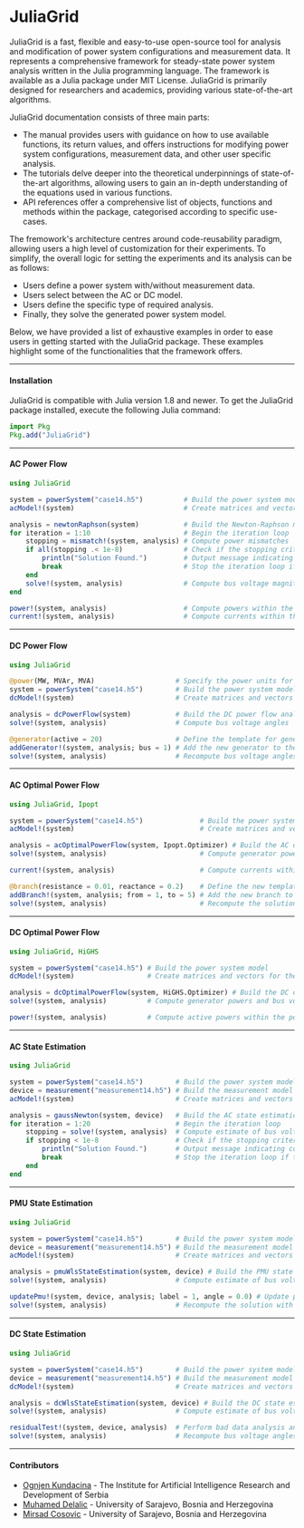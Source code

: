 JuliaGrid
=============

JuliaGrid is a fast, flexible and easy-to-use open-source tool for analysis and modification of power system configurations and measurement data. It represents a comprehensive framework for steady-state power system analysis written in the Julia programming language. The framework is available as a Julia package under MIT License. JuliaGrid is primarily designed for  researchers and academics, providing various state-of-the-art algorithms.

JuliaGrid documentation consists of three main parts:
* The manual provides users with guidance on how to use available functions, its return values, and offers instructions for modifying power system configurations, measurement data, and other user specific analysis.
* The tutorials delve deeper into the theoretical underpinnings of state-of-the-art algorithms, allowing users to gain an in-depth understanding of the equations used in various functions.
* API references offer a comprehensive list of objects, functions and methods within the package, categorised according to specific use-cases.

The fremowork's architecture centres around code-reusability paradigm, allowing users a high level of customization for their experiments. To simplify, the overall logic for setting the experiments and its analysis can be as follows:
* Users define a power system with/without measurement data.
* Users select between the AC or DC model.
* Users define the specific type of required analysis.
* Finally, they solve the generated power system model.

Below, we have provided a list of exhaustive examples in order to ease users in getting started with the JuliaGrid package. These examples highlight some of the functionalities that the framework offers.

---

#### Installation
JuliaGrid is compatible with Julia version 1.8 and newer. To get the JuliaGrid package installed, execute the following Julia command:
```julia
import Pkg
Pkg.add("JuliaGrid")
```

---

#### AC Power Flow
```julia
using JuliaGrid

system = powerSystem("case14.h5")          # Build the power system model
acModel!(system)                           # Create matrices and vectors for the AC model

analysis = newtonRaphson(system)           # Build the Newton-Raphson method
for iteration = 1:10                       # Begin the iteration loop
    stopping = mismatch!(system, analysis) # Compute power mismatches
    if all(stopping .< 1e-8)               # Check if the stopping criterion is met
        println("Solution Found.")         # Output message indicating convergence
        break                              # Stop the iteration loop if the criterion is met
    end
    solve!(system, analysis)               # Compute bus voltage magnitudes and angles
end

power!(system, analysis)                   # Compute powers within the power system
current!(system, analysis)                 # Compute currents within the power system
```

---

#### DC Power Flow
```julia
using JuliaGrid

@power(MW, MVAr, MVA)                    # Specify the power units for input data
system = powerSystem("case14.h5")        # Build the power system model
dcModel!(system)                         # Create matrices and vectors for the DC model

analysis = dcPowerFlow(system)           # Build the DC power flow analysis
solve!(system, analysis)                 # Compute bus voltage angles

@generator(active = 20)                  # Define the template for generators
addGenerator!(system, analysis; bus = 1) # Add the new generator to the power system
solve!(system, analysis)                 # Recompute bus voltage angles with the updated model
```

---

#### AC Optimal Power Flow
```julia
using JuliaGrid, Ipopt

system = powerSystem("case14.h5")              # Build the power system model
acModel!(system)                               # Create matrices and vectors for the AC model

analysis = acOptimalPowerFlow(system, Ipopt.Optimizer) # Build the AC optimal power flow model
solve!(system, analysis)                       # Compute generator powers and bus voltages

current!(system, analysis)                     # Compute currents within the power system

@branch(resistance = 0.01, reactance = 0.2)    # Define the new template for branches
addBranch!(system, analysis; from = 1, to = 5) # Add the new branch to the power system
solve!(system, analysis)                       # Recompute the solution with the updated model
```

---

#### DC Optimal Power Flow
```julia
using JuliaGrid, HiGHS

system = powerSystem("case14.h5") # Build the power system model
dcModel!(system)                  # Create matrices and vectors for the DC model

analysis = dcOptimalPowerFlow(system, HiGHS.Optimizer) # Build the DC optimal power flow model
solve!(system, analysis)          # Compute generator powers and bus voltages

power!(system, analysis)          # Compute active powers within the power system
```

---

#### AC State Estimation
```julia
using JuliaGrid

system = powerSystem("case14.h5")        # Build the power system model
device = measurement("measurement14.h5") # Build the measurement model
acModel!(system)                         # Create matrices and vectors for the AC model

analysis = gaussNewton(system, device)   # Build the AC state estimation model
for iteration = 1:20                     # Begin the iteration loop
    stopping = solve!(system, analysis)  # Compute estimate of bus voltages
    if stopping < 1e-8                   # Check if the stopping criterion is met
        println("Solution Found.")       # Output message indicating convergence
        break                            # Stop the iteration loop if the criterion is met
    end
end
```

---

#### PMU State Estimation
```julia
using JuliaGrid

system = powerSystem("case14.h5")        # Build the power system model
device = measurement("measurement14.h5") # Build the measurement model
acModel!(system)                         # Create matrices and vectors for the AC model

analysis = pmuWlsStateEstimation(system, device) # Build the PMU state estimation model
solve!(system, analysis)                 # Compute estimate of bus voltages

updatePmu!(system, device, analysis; label = 1, angle = 0.0) # Update phasor measurement
solve!(system, analysis)                 # Recompute the solution with the updated model
```

---

#### DC State Estimation
```julia
using JuliaGrid

system = powerSystem("case14.h5")        # Build the power system model
device = measurement("measurement14.h5") # Build the measurement model
dcModel!(system)                         # Create matrices and vectors for the DC model

analysis = dcWlsStateEstimation(system, device) # Build the DC state estimation model
solve!(system, analysis)                 # Compute estimate of bus voltage angles

residualTest!(system, device, analysis)  # Perform bad data analysis and remove outlier
solve!(system, analysis)                 # Recompute bus voltage angles with the updated model
```

---

#### Contributors
 - [Ognjen Kundacina](https://www.linkedin.com/in/ognjen-kundacina-machine-learning-guy/) - The Institute for Artificial Intelligence Research and Development of Serbia
 - [Muhamed Delalic](https://www.linkedin.com/in/muhameddelalic/) - University of Sarajevo, Bosnia and Herzegovina
 - [Mirsad Cosovic](https://www.linkedin.com/in/mirsad-cosovic-5a4972a9/) - University of Sarajevo, Bosnia and Herzegovina
